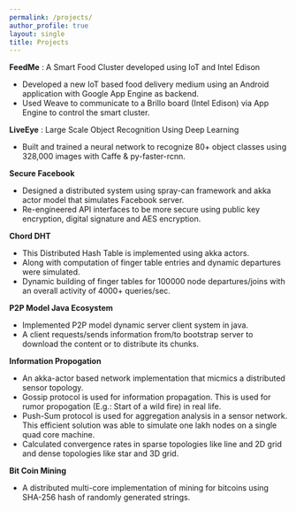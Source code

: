 ```yaml
---
permalink: /projects/ 
author_profile: true
layout: single
title: Projects
---
```


**FeedMe**
: A Smart Food Cluster developed using IoT and Intel Edison

- Developed a new IoT based food delivery medium using an Android application with Google App Engine as backend.
- Used Weave to communicate to a Brillo board (Intel Edison) via App Engine to control the smart cluster.



**LiveEye**
: Large Scale Object Recognition Using Deep Learning

- Built and trained a neural network to recognize 80+ object classes using 328,000 images with Caffe & py-faster-rcnn.



**Secure Facebook**

- Designed a distributed system using spray-can framework and akka actor model that simulates Facebook server.
- Re-engineered API interfaces to be more secure using public key encryption, digital signature and AES encryption.



**Chord DHT**

- This Distributed Hash Table is implemented using akka actors.
- Along with computation of finger table entries and dynamic departures were simulated.
- Dynamic building of finger tables for 100000 node departures/joins with an overall activity of 4000+ queries/sec.



**P2P Model Java Ecosystem**

- Implemented P2P model dynamic server client system in java.
- A client requests/sends information from/to bootstrap server to download the content or to distribute its chunks.



**Information Propogation** 

- An akka-actor based network implementation that micmics a distributed sensor topology.
- Gossip protocol is used for information propagation. This is used for rumor propogation (E.g.: Start of a wild fire) in real life.
- Push-Sum protocol is used for aggregation analysis in a sensor network. This efficient solution was able to simulate one lakh nodes on a single quad core machine.
- Calculated convergence rates in sparse topologies like line and 2D grid and dense topologies like star and 3D grid.



**Bit Coin Mining**

- A distributed multi-core implementation of mining for bitcoins using SHA-256 hash of randomly generated strings.
